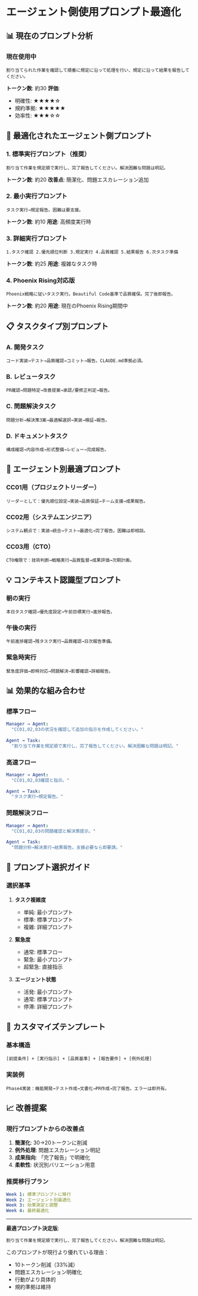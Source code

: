 # エージェント側使用プロンプト最適化

## 📊 現在のプロンプト分析

### 現在使用中
```
割り当てられた作業を確認して順番に規定に沿って処理を行い、規定に沿って結果を報告してください。
```
**トークン数**: 約30
**評価**: 
- 明確性: ★★★★☆
- 規約準拠: ★★★★★
- 効率性: ★★★☆☆

## 🎯 最適化されたエージェント側プロンプト

### 1. 標準実行プロンプト（推奨）
```
割り当て作業を規定順で実行し、完了報告してください。解決困難な問題は明記。
```
**トークン数**: 約20
**改善点**: 簡潔化、問題エスカレーション追加

### 2. 最小実行プロンプト
```
タスク実行→規定報告。困難は要支援。
```
**トークン数**: 約10
**用途**: 高頻度実行時

### 3. 詳細実行プロンプト
```
1.タスク確認 2.優先順位判断 3.規定実行 4.品質確認 5.結果報告 6.次タスク準備
```
**トークン数**: 約25
**用途**: 複雑なタスク時

### 4. Phoenix Rising対応版
```
Phoenix戦略に従いタスク実行。Beautiful Code基準で品質確保。完了後即報告。
```
**トークン数**: 約20
**用途**: 現在のPhoenix Rising期間中

## 📋 タスクタイプ別プロンプト

### A. 開発タスク
```
コード実装→テスト→品質確認→コミット→報告。CLAUDE.md準拠必須。
```

### B. レビュータスク
```
PR確認→問題特定→改善提案→承認/要修正判定→報告。
```

### C. 問題解決タスク
```
問題分析→解決策3案→最適解選択→実装→検証→報告。
```

### D. ドキュメントタスク
```
構成確認→内容作成→形式整備→レビュー→完成報告。
```

## 🚀 エージェント別最適プロンプト

### CC01用（プロジェクトリーダー）
```
リーダーとして：優先順位設定→実装→品質保証→チーム支援→成果報告。
```

### CC02用（システムエンジニア）
```
システム観点で：実装→統合→テスト→最適化→完了報告。困難は即相談。
```

### CC03用（CTO）
```
CTO権限で：技術判断→戦略実行→品質監督→成果評価→次期計画。
```

## 💡 コンテキスト認識型プロンプト

### 朝の実行
```
本日タスク確認→優先度設定→午前目標実行→進捗報告。
```

### 午後の実行
```
午前進捗確認→残タスク実行→品質確認→日次報告準備。
```

### 緊急時実行
```
緊急度評価→即時対応→問題解決→影響確認→詳細報告。
```

## 📊 効果的な組み合わせ

### 標準フロー
```yaml
Manager → Agent:
  "CC01,02,03の状況を確認して追加の指示を作成してください。"
  
Agent → Task:
  "割り当て作業を規定順で実行し、完了報告してください。解決困難な問題は明記。"
```

### 高速フロー
```yaml
Manager → Agent:
  "CC01,02,03確認と指示。"
  
Agent → Task:
  "タスク実行→規定報告。"
```

### 問題解決フロー
```yaml
Manager → Agent:
  "CC01,02,03の問題確認と解決策提示。"
  
Agent → Task:
  "問題分析→解決実行→結果報告。支援必要なら即要請。"
```

## 🎯 プロンプト選択ガイド

### 選択基準
1. **タスク複雑度**
   - 単純: 最小プロンプト
   - 標準: 標準プロンプト
   - 複雑: 詳細プロンプト

2. **緊急度**
   - 通常: 標準フロー
   - 緊急: 最小プロンプト
   - 超緊急: 直接指示

3. **エージェント状態**
   - 活発: 最小プロンプト
   - 通常: 標準プロンプト
   - 停滞: 詳細プロンプト

## 🔧 カスタマイズテンプレート

### 基本構造
```
[前提条件] + [実行指示] + [品質基準] + [報告要件] + [例外処理]
```

### 実装例
```
Phase4実装：機能開発→テスト作成→文書化→PR作成→完了報告。エラーは即共有。
```

## 📈 改善提案

### 現行プロンプトからの改善点
1. **簡潔化**: 30→20トークンに削減
2. **例外処理**: 問題エスカレーション明記
3. **成果指向**: 「完了報告」で明確化
4. **柔軟性**: 状況別バリエーション用意

### 推奨移行プラン
```yaml
Week 1: 標準プロンプトに移行
Week 2: エージェント別最適化
Week 3: 効果測定と調整
Week 4: 最終最適化
```

---

**最適プロンプト決定版**:
```
割り当て作業を規定順で実行し、完了報告してください。解決困難な問題は明記。
```

このプロンプトが現行より優れている理由：
- 10トークン削減（33%減）
- 問題エスカレーション明確化
- 行動がより具体的
- 規約準拠は維持